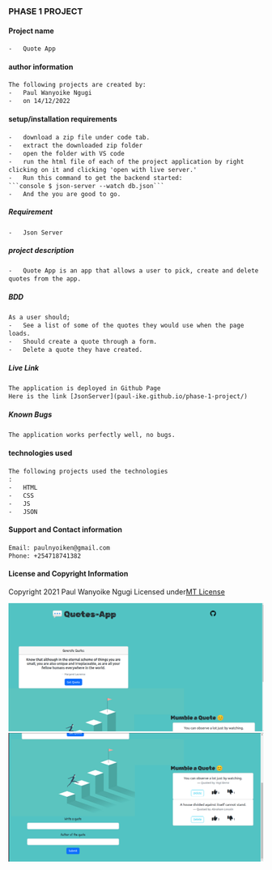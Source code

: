 ### PHASE 1 PROJECT
#### Project name
    -   Quote App
#### author information
    The following projects are created by:
    -   Paul Wanyoike Ngugi
    -   on 14/12/2022
#### setup/installation requirements
    -   download a zip file under code tab.
    -   extract the downloaded zip folder
    -   open the folder with VS code
    -   run the html file of each of the project application by right clicking on it and clicking 'open with live server.'
    -   Run this command to get the backend started:
    ```console $ json-server --watch db.json```
    -   And the you are good to go.

##### Requirement
    -   Json Server
##### project description
    -   Quote App is an app that allows a user to pick, create and delete quotes from the app.
##### BDD
    As a user should;
    -   See a list of some of the quotes they would use when the page loads.
    -   Should create a quote through a form.
    -   Delete a quote they have created.
##### Live Link
    The application is deployed in Github Page
    Here is the link [JsonServer](paul-ike.github.io/phase-1-project/)
##### Known Bugs
    The application works perfectly well, no bugs.
#### technologies used
    The following projects used the technologies
    :
    -   HTML
    -   CSS
    -   JS
    -   JSON
#### Support and Contact information
    Email: paulnyoiken@gmail.com
    Phone: +254718741382
#### License and Copyright Information
Copyright 2021 Paul Wanyoike Ngugi Licensed under[MT License]('https://github.com/Paul-ike/phase-1-project/blob/main/LICENSE')


![Screenshot](./images/1.png)
![Screenshot](./images/2.png)
